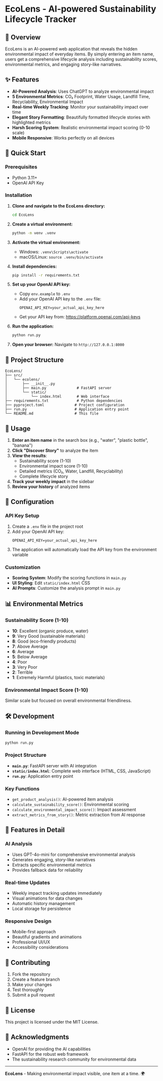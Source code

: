 # EcoLens - AI-powered Sustainability Lifecycle Tracker

## 🌱 Overview

EcoLens is an AI-powered web application that reveals the hidden environmental impact of everyday items. By simply entering an item name, users get a comprehensive lifecycle analysis including sustainability scores, environmental metrics, and engaging story-like narratives.

## ✨ Features

- **AI-Powered Analysis**: Uses ChatGPT to analyze environmental impact
- **5 Environmental Metrics**: CO₂ Footprint, Water Usage, Landfill Time, Recyclability, Environmental Impact
- **Real-time Weekly Tracking**: Monitor your sustainability impact over time
- **Elegant Story Formatting**: Beautifully formatted lifecycle stories with highlighted metrics
- **Harsh Scoring System**: Realistic environmental impact scoring (0-10 scale)
- **Mobile Responsive**: Works perfectly on all devices

## 🚀 Quick Start

### Prerequisites
- Python 3.11+
- OpenAI API Key

### Installation

1. **Clone and navigate to the EcoLens directory:**
   ```bash
   cd EcoLens
   ```

2. **Create a virtual environment:**
   ```bash
   python -m venv .venv
   ```

3. **Activate the virtual environment:**
   - Windows: `.venv\Scripts\activate`
   - macOS/Linux: `source .venv/bin/activate`

4. **Install dependencies:**
   ```bash
   pip install -r requirements.txt
   ```

5. **Set up your OpenAI API key:**
   - Copy `env.example` to `.env`
   - Add your OpenAI API key to the `.env` file:
     ```
     OPENAI_API_KEY=your_actual_api_key_here
     ```
   - Get your API key from: https://platform.openai.com/api-keys

6. **Run the application:**
   ```bash
   python run.py
   ```

7. **Open your browser:**
   Navigate to `http://127.0.0.1:8000`

## 📁 Project Structure

```
EcoLens/
├── src/
│   └── ecolens/
│       ├── __init__.py
│       ├── main.py              # FastAPI server
│       └── static/
│           └── index.html       # Web interface
├── requirements.txt             # Python dependencies
├── pyproject.toml              # Project configuration
├── run.py                      # Application entry point
└── README.md                   # This file
```

## 🎯 Usage

1. **Enter an item name** in the search box (e.g., "water", "plastic bottle", "banana")
2. **Click "Discover Story"** to analyze the item
3. **View the results**:
   - Sustainability score (1-10)
   - Environmental impact score (1-10)
   - Detailed metrics (CO₂, Water, Landfill, Recyclability)
   - Complete lifecycle story
4. **Track your weekly impact** in the sidebar
5. **Review your history** of analyzed items

## 🔧 Configuration

### API Key Setup
1. Create a `.env` file in the project root
2. Add your OpenAI API key:
   ```
   OPENAI_API_KEY=your_actual_api_key_here
   ```
3. The application will automatically load the API key from the environment variable

### Customization
- **Scoring System**: Modify the scoring functions in `main.py`
- **UI Styling**: Edit `static/index.html` CSS
- **AI Prompts**: Customize the analysis prompt in `main.py`

## 📊 Environmental Metrics

### Sustainability Score (1-10)
- **10**: Excellent (organic produce, water)
- **9**: Very Good (sustainable materials)
- **8**: Good (eco-friendly products)
- **7**: Above Average
- **6**: Average
- **5**: Below Average
- **4**: Poor
- **3**: Very Poor
- **2**: Terrible
- **1**: Extremely Harmful (plastics, toxic materials)

### Environmental Impact Score (1-10)
Similar scale but focused on overall environmental friendliness.

## 🛠️ Development

### Running in Development Mode
```bash
python run.py
```

### Project Structure
- **`main.py`**: FastAPI server with AI integration
- **`static/index.html`**: Complete web interface (HTML, CSS, JavaScript)
- **`run.py`**: Application entry point

### Key Functions
- `get_product_analysis()`: AI-powered item analysis
- `calculate_sustainability_score()`: Environmental scoring
- `calculate_environmental_impact_score()`: Impact assessment
- `extract_metrics_from_story()`: Metric extraction from AI response

## 🌟 Features in Detail

### AI Analysis
- Uses GPT-4o-mini for comprehensive environmental analysis
- Generates engaging, story-like narratives
- Extracts specific environmental metrics
- Provides fallback data for reliability

### Real-time Updates
- Weekly impact tracking updates immediately
- Visual animations for data changes
- Automatic history management
- Local storage for persistence

### Responsive Design
- Mobile-first approach
- Beautiful gradients and animations
- Professional UI/UX
- Accessibility considerations

## 🤝 Contributing

1. Fork the repository
2. Create a feature branch
3. Make your changes
4. Test thoroughly
5. Submit a pull request

## 📄 License

This project is licensed under the MIT License.

## 🙏 Acknowledgments

- OpenAI for providing the AI capabilities
- FastAPI for the robust web framework
- The sustainability research community for environmental data

---

**EcoLens** - Making environmental impact visible, one item at a time. 🌍
